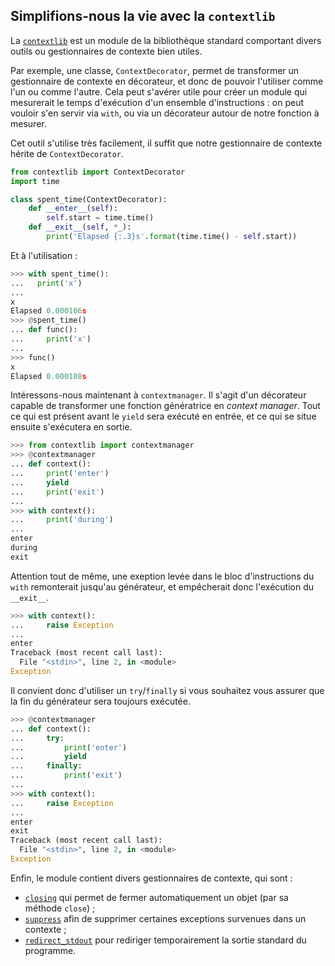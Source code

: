 ## Simplifions-nous la vie avec la `contextlib`

La [`contextlib`](https://docs.python.org/3/library/contextlib.html) est un module de la bibliothèque standard comportant divers outils ou gestionnaires de contexte bien utiles.

Par exemple, une classe, `ContextDecorator`, permet de transformer un gestionnaire de contexte en décorateur, et donc de pouvoir l'utiliser comme l'un ou comme l'autre.
Cela peut s'avérer utile pour créer un module qui mesurerait le temps d'exécution d'un ensemble d'instructions : on peut vouloir s'en servir via `with`, ou via un décorateur autour de notre fonction à mesurer.

Cet outil s'utilise très facilement, il suffit que notre gestionnaire de contexte hérite de `ContextDecorator`.

```python
from contextlib import ContextDecorator
import time

class spent_time(ContextDecorator):
    def __enter__(self):
        self.start = time.time()
    def __exit__(self, *_):
        print('Elapsed {:.3}s'.format(time.time() - self.start))
```

Et à l'utilisation :

```python
>>> with spent_time():
...   print('x')
...
x
Elapsed 0.000106s
>>> @spent_time()
... def func():
...     print('x')
...
>>> func()
x
Elapsed 0.000108s
```

Intéressons-nous maintenant à `contextmanager`. Il s'agit d'un décorateur capable de transformer une fonction génératrice en *context manager*.
Tout ce qui est présent avant le `yield` sera exécuté en entrée, et ce qui se situe ensuite s'exécutera en sortie.

```python
>>> from contextlib import contextmanager
>>> @contextmanager
... def context():
...     print('enter')
...     yield
...     print('exit')
...
>>> with context():
...     print('during')
...
enter
during
exit
```

Attention tout de même, une exeption levée dans le bloc d'instructions du `with` remonterait jusqu'au générateur, et empêcherait donc l'exécution du `__exit__`.

```python
>>> with context():
...     raise Exception
...
enter
Traceback (most recent call last):
  File "<stdin>", line 2, in <module>
Exception
```

Il convient donc d'utiliser un `try`/`finally` si vous souhaitez vous assurer que la fin du générateur sera toujours exécutée.

```python
>>> @contextmanager
... def context():
...     try:
...         print('enter')
...         yield
...     finally:
...         print('exit')
...
>>> with context():
...     raise Exception
...
enter
exit
Traceback (most recent call last):
  File "<stdin>", line 2, in <module>
Exception
```

Enfin, le module contient divers gestionnaires de contexte, qui sont :

* [`closing`](https://docs.python.org/3/library/contextlib.html#contextlib.closing) qui permet de fermer automatiquement un objet (par sa méthode `close`) ;
* [`suppress`](https://docs.python.org/3/library/contextlib.html#contextlib.suppress) afin de supprimer certaines exceptions survenues dans un contexte ;
* [`redirect_stdout`](https://docs.python.org/3/library/contextlib.html#contextlib.redirect_stdout) pour rediriger temporairement la sortie standard du programme.
